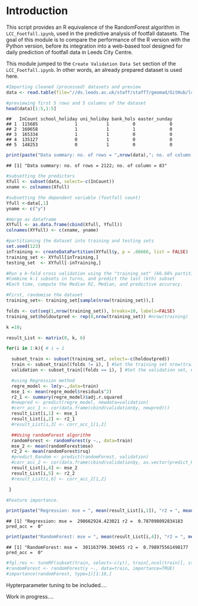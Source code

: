 Introduction
============

This script provides an R equivalence of the RandomForest algorithm in `LCC_Footfall.ipynb`, used in the predictive analysis of footfall datasets. The goal of this module is to compare the performance of the R version with the Python version, before its integration into a web-based tool designed for daily prediction of footfall data in Leeds City Centre.

This module jumped to the `Create Validation Data Set` section of the `LCC_Footfall.ipynb`. In other words, an already prepared dataset is used here.

``` r
#Importing cleaned (processed) datasets and preview
data <- read.table(file="//ds.leeds.ac.uk/staff/staff7/geomad/GitHub/lcc-footfall/Cleaned_Dataset/input_Dataset.csv", sep=",",head=TRUE)

#previewing first 5 rows and 5 columns of the dataset
head(data)[1:5,1:5]
```

    ##   InCount school_holiday uni_holiday bank_hols easter_sunday
    ## 1  115685              1           1         0             0
    ## 2  160658              1           1         1             0
    ## 3  165334              1           1         0             0
    ## 4  135127              0           1         0             0
    ## 5  148253              0           1         0             0

``` r
print(paste("Data summary: no. of rows = ",nrow(data),"; no. of column = ",ncol(data), sep = ""))
```

    ## [1] "Data summary: no. of rows = 2122; no. of column = 83"

``` r
#subsetting the predictors
Xfull <- subset(data, select=-c(InCount)) 
xname <- colnames(Xfull)

#subsetting the dependent variable (footfall count)
Yfull <-data[,1]
yname <- c("y")

#merge as dataframe
XYfull <- as.data.frame(cbind(Xfull, Yfull))
colnames(XYfull) <- c(xname, yname)

#partitioning the dataset into training and testing sets
set.seed(123)
inTraining <- createDataPartition(XYfull$y, p = .66666, list = FALSE)
training_set <- XYfull[inTraining,] 
testing_set  <- XYfull[-inTraining,]

#Run a k-fold cross validation using the "training_set" (66.66% partition). 
#Combine k-1 subsets in turns, and predict the last (kth) subset
#Each time, compute the Median R2, Median, and predictive accuracy.

#First, randomise the dataset
training_set<- training_set[sample(nrow(training_set)),]

folds <- cut(seq(1,nrow(training_set)), breaks=10, labels=FALSE)
training_set$holdoutpred <- rep(0,nrow(training_set)) #nrow(training)

k =10;

result_List <- matrix(0, k, 6)

for(i in 1:k){ # i = 1

  subset_train <- subset(training_set, select=-c(holdoutpred)) 
  train <- subset_train[(folds != i), ] #Set the training set nrow(train)
  validation <- subset_train[(folds == i), ] #Set the validation set, #nrow(validation)

  #using Regression method
  regre_model <- lm(y~.,data=train) 
  mse_1 <- mean(regre_model$residuals^2)
  r2_1 <- summary(regre_model)$adj.r.squared
  #newpred <- predict(regre_model, newdata=validation)
  #corr_acc_1 <- cor(data.frame(cbind(validation$y, newpred)))
  result_List[i,1] <- mse_1
  result_List[i,2] <- r2_1
  #result_List[i,3] <- corr_acc_1[1,2]

  ##Using randomForest algorithm
  randomForest <- randomForest(y ~., data=train)
  mse_2 <- mean(randomForest$mse)
  r2_2 <- mean(randomForest$rsq)
  #predict_Random <- predict(randomForest, validation)
  #corr_acc_2 <- cor(data.frame(cbind(validation$y, as.vector(predict_Random))))
  result_List[i,4] <- mse_2
  result_List[i,5] <- r2_2
  #result_List[i,6] <- corr_acc_2[1,2]

 }

#Feature importance.

print(paste("Regression: mse = ", mean(result_List[i,1]), "r2 = ", mean(result_List[i,2]), "pred_acc = ", mean(result_List[i,3])) )
```

    ## [1] "Regression: mse =  298662924.423021 r2 =  0.787098092834183 pred_acc =  0"

``` r
print(paste("RandomForest: mse = ", mean(result_List[i,4]), "r2 = ", mean(result_List[i,5]), "pred_acc = ", mean(result_List[i,6])) ) 
```

    ## [1] "RandomForest: mse =  301163799.369455 r2 =  0.798975561498177 pred_acc =  0"

``` r
#fgl.res <- tuneRF(subset(train, select=-c(y)), train[,ncol(train)], stepFactor=1.5)
#randomForest <- randomForest(y ~., data=train, importance=TRUE)
#importance(randomForest, type=1)[1:10,]
```

Hypterparameter tuning to be included....

Work in progress....
